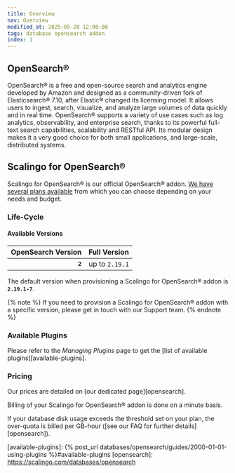 ```yaml
---
title: Overview
nav: Overview
modified_at: 2025-05-20 12:00:00
tags: database opensearch addon
index: 1
---
```



## OpenSearch®

OpenSearch® is a free and open-source search and analytics engine developed by
Amazon and designed as a community-driven fork of Elasticsearch® 7.10, after
Elastic® changed its licensing model. It allows users to ingest, search,
visualize, and analyze large volumes of data quickly and in real time.
OpenSearch® supports a variety of use cases such as log analytics,
observability, and enterprise search, thanks to its powerful full-text search
capabilities, scalability and RESTful API. Its modular design makes it a very
good choice for both small applications, and large-scale, distributed systems.


## Scalingo for OpenSearch®

Scalingo for OpenSearch® is our official OpenSearch® addon. [We have several
plans available][available-plans] from which you can choose depending on your
needs and budget.


### Life-Cycle

#### Available Versions

| OpenSearch Version | Full Version   |
| -----------------: | -------------: |
| **`2`**            | up to `2.19.1` |

The default version when provisioning a Scalingo for OpenSearch® addon is
**`2.19.1-7`**.

{% note %}
If you need to provision a Scalingo for OpenSearch® addon with a specific
version, please get in touch with our Support team.
{% endnote %}

### Available Plugins

Please refer to the *Managing Plugins* page to get the [list of available
plugins][available-plugins].

### Pricing

Our prices are detailed on [our dedicated page][opensearch].

Billing of your Scalingo for OpenSearch® addon is done on a minute basis.

If your database disk usage exceeds the threshold set on your plan, the
over-quota is billed per GB-hour ([see our FAQ for further
details][opensearch]).


[available-plans]: https://scalingo.com/databases/opensearch#database-compare
[available-plugins]: {% post_url databases/opensearch/guides/2000-01-01-using-plugins %}#available-plugins
[opensearch]: https://scalingo.com/databases/opensearch
